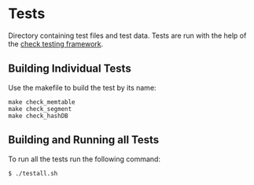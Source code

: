 # Tests
Directory containing test files and test data. Tests are run with the help of
the [check testing framework](https://libcheck.github.io/check/).

## Building Individual Tests
Use the makefile to build the test by its name:
```
make check_memtable
make check_segment
make check_hashDB
```

## Building and Running all Tests
To run all the tests run the following command:
```
$ ./testall.sh
```
